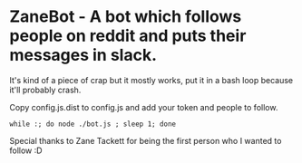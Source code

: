 # ZaneBot - A bot which follows people on reddit and puts their messages in slack.

It's kind of a piece of crap but it mostly works, put it in a bash loop because it'll probably crash.

Copy config.js.dist to config.js and add your token and people to follow.


    while :; do node ./bot.js ; sleep 1; done


Special thanks to Zane Tackett for being the first person who I wanted to follow :D

